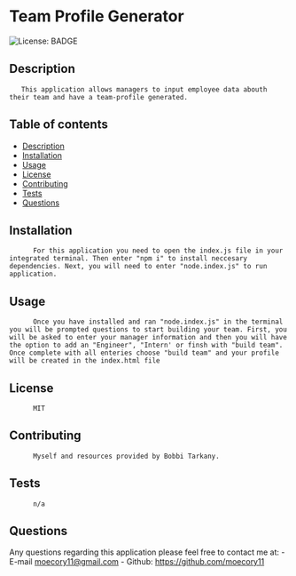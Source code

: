 
  # Team Profile Generator
  ![License: BADGE](https://img.shields.io/badge/license-MIT-brightgreen)
  ## Description 
       This application allows managers to input employee data abouth their team and have a team-profile generated.
  ## Table of contents
  * [Description](#description)
  * [Installation](#installation)
  * [Usage](#usage)
  * [License](#license)
  * [Contributing](#contributing)
  * [Tests](#tests)
  * [Questions](#questions)
  ## Installation
          For this application you need to open the index.js file in your integrated terminal. Then enter "npm i" to install neccesary dependencies. Next, you will need to enter "node.index.js" to run application.
  ## Usage 
          Once you have installed and ran "node.index.js" in the terminal you will be prompted questions to start building your team. First, you will be asked to enter your manager information and then you will have the option to add an "Engineer", "Intern' or finsh with "build team". Once complete with all enteries choose "build team" and your profile will be created in the index.html file
  ## License
          MIT
  ## Contributing
          Myself and resources provided by Bobbi Tarkany.
  ## Tests
          n/a
  ## Questions
   Any questions regarding this application please feel free to contact me at: 
      - E-mail moecory11@gmail.com
      - Github:
      <https://github.com/moecory11>
      